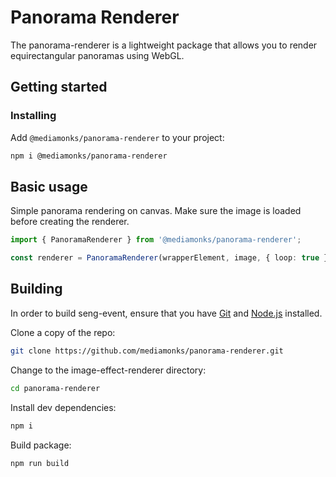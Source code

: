 # Panorama Renderer

The panorama-renderer is a lightweight package that allows you to render equirectangular panoramas using WebGL.

## Getting started

### Installing

Add `@mediamonks/panorama-renderer` to your project:

```sh
npm i @mediamonks/panorama-renderer
```
## Basic usage

Simple panorama rendering on canvas. Make sure the image is loaded before creating the renderer.

```ts
import { PanoramaRenderer } from '@mediamonks/panorama-renderer';

const renderer = PanoramaRenderer(wrapperElement, image, { loop: true });
```

## Building

In order to build seng-event, ensure that you have [Git](http://git-scm.com/downloads)
and [Node.js](http://nodejs.org/) installed.

Clone a copy of the repo:
```sh
git clone https://github.com/mediamonks/panorama-renderer.git
```

Change to the image-effect-renderer directory:
```sh
cd panorama-renderer
```

Install dev dependencies:
```sh
npm i
```

Build package:
```sh
npm run build
```
